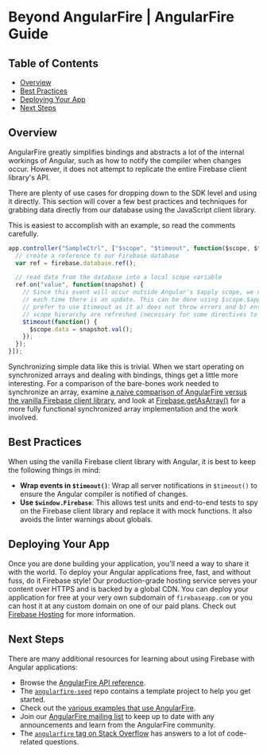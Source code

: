 # Beyond AngularFire | AngularFire Guide

## Table of Contents

* [Overview](#overview)
* [Best Practices](#best-practices)
* [Deploying Your App](#deploying-your-app)
* [Next Steps](#next-steps)


## Overview

AngularFire greatly simplifies bindings and abstracts a lot of the internal workings of Angular,
such as how to notify the compiler when changes occur. However, it does not attempt to replicate
the entire Firebase client library's API.

There are plenty of use cases for dropping down to the SDK level and using it directly. This
section will cover a few best practices and techniques for grabbing data directly from our
database using the JavaScript client library.

This is easiest to accomplish with an example, so read the comments carefully.

```js
app.controller("SampleCtrl", ["$scope", "$timeout", function($scope, $timeout) {
  // create a reference to our Firebase database
  var ref = firebase.database.ref();

  // read data from the database into a local scope variable
  ref.on("value", function(snapshot) {
    // Since this event will occur outside Angular's $apply scope, we need to notify Angular
    // each time there is an update. This can be done using $scope.$apply or $timeout. We
    // prefer to use $timeout as it a) does not throw errors and b) ensures all levels of the
    // scope hierarchy are refreshed (necessary for some directives to see the changes)
    $timeout(function() {
      $scope.data = snapshot.val();
    });
  });
}]);
```

Synchronizing simple data like this is trivial. When we start operating on synchronized arrays
and dealing with bindings, things get a little more interesting. For a comparison of the
bare-bones work needed to synchronize an array, examine
[a naive comparison of AngularFire versus the vanilla Firebase client library](https://gist.github.com/katowulf/a8466f4d66a4cea7af7c), and look at
[Firebase.getAsArray()](https://github.com/katowulf/Firebase.getAsArray) for a more
fully functional synchronized array implementation and the work involved.


## Best Practices

When using the vanilla Firebase client library with Angular, it is best to keep the following things
in mind:

* **Wrap events in `$timeout()`**: Wrap all server notifications in
`$timeout()` to ensure the Angular compiler is notified of changes.
* **Use `$window.Firebase`**: This allows test units and end-to-end
tests to spy on the Firebase client library and replace it with mock functions. It also avoids the linter warnings about
globals.


## Deploying Your App

Once you are done building your application, you'll need a way to share it with the world. To
deploy your Angular applications free, fast, and without fuss, do it Firebase style! Our
production-grade hosting service serves your content over HTTPS and is backed by a global CDN.
You can deploy your application for free at your very own subdomain of `firebaseapp.com`
or you can host it at any custom domain on one of our paid plans. Check out
[Firebase Hosting](https://firebase.google.com/docs/hosting/) for more information.


## Next Steps

There are many additional resources for learning about using Firebase with Angular applications:

* Browse the [AngularFire API reference](/docs/reference.md).
* The [`angularfire-seed`](https://github.com/firebase/angularfire-seed) repo contains a template
project to help you get started.
* Check out the [various examples that use AngularFire](/README.md#examples).
* Join our [AngularFire mailing list](https://groups.google.com/forum/#!forum/firebase-angular) to
keep up to date with any announcements and learn from the AngularFire community.
* The [`angularfire` tag on Stack Overflow](http://stackoverflow.com/questions/tagged/angularfire)
has answers to a lot of code-related questions.
